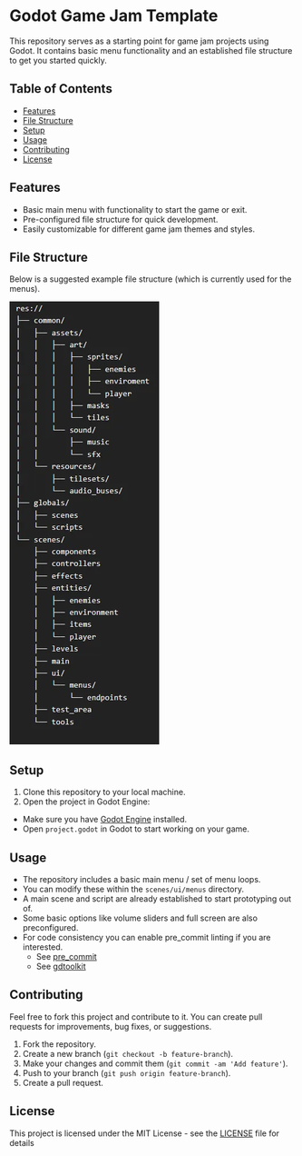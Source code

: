 # Godot Game Jam Template

This repository serves as a starting point for game jam projects using Godot. It contains basic menu functionality and an established file structure to get you started quickly.

## Table of Contents
- [Features](#features)
- [File Structure](#file-structure)
- [Setup](#setup)
- [Usage](#usage)
- [Contributing](#contributing)
- [License](#license)

## Features
- Basic main menu with functionality to start the game or exit.
- Pre-configured file structure for quick development.
- Easily customizable for different game jam themes and styles.

## File Structure

Below is a suggested example file structure (which is currently used for the menus).

![alt text](common/assets/sprites/image.png)

## Setup

1. Clone this repository to your local machine.
2. Open the project in Godot Engine:
- Make sure you have [Godot Engine](https://godotengine.org/download) installed.
- Open `project.godot` in Godot to start working on your game.

## Usage

- The repository includes a basic main menu / set of menu loops.
- You can modify these within the `scenes/ui/menus` directory.
- A main scene and script are already established to start prototyping out of.
- Some basic options like volume sliders and full screen are also preconfigured.
- For code consistency you can enable pre_commit linting if you are interested.
    - See [pre_commit](https://pre-commit.com/)
    - See [gdtoolkit](https://github.com/Scony/godot-gdscript-toolkit/tree/master)

## Contributing

Feel free to fork this project and contribute to it. You can create pull requests for improvements, bug fixes, or suggestions.

1. Fork the repository.
2. Create a new branch (`git checkout -b feature-branch`).
3. Make your changes and commit them (`git commit -am 'Add feature'`).
4. Push to your branch (`git push origin feature-branch`).
5. Create a pull request.

## License

This project is licensed under the MIT License - see the [LICENSE](LICENSE) file for details